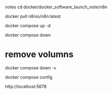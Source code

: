 notes
cd docker/docker_software_launch_note/n8n

docker pull n8nio/n8n:latest

docker compose up -d

docker compose down

# remove volumns
docker compose down -v

docker compose config

http://localhost:5678